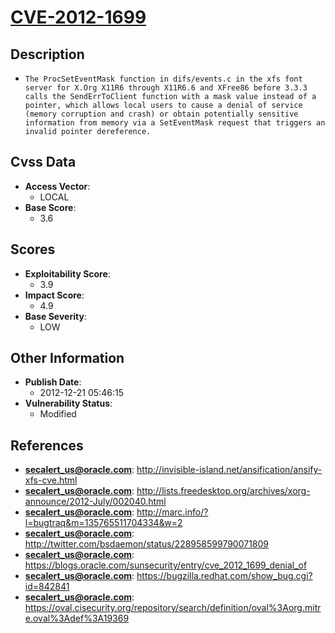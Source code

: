 
# [CVE-2012-1699](https://cve.mitre.org/cgi-bin/cvename.cgi?name=CVE-2012-1699)

## Description

- `The ProcSetEventMask function in difs/events.c in the xfs font server for X.Org X11R6 through X11R6.6 and XFree86 before 3.3.3 calls the SendErrToClient function with a mask value instead of a pointer, which allows local users to cause a denial of service (memory corruption and crash) or obtain potentially sensitive information from memory via a SetEventMask request that triggers an invalid pointer dereference.`

## Cvss Data

- **Access Vector**:
  - LOCAL
- **Base Score**:
  - 3.6

## Scores

- **Exploitability Score**:
  - 3.9
- **Impact Score**:
  - 4.9
- **Base Severity**:
  - LOW

## Other Information

- **Publish Date**:
  - 2012-12-21 05:46:15
- **Vulnerability Status**:
  - Modified

## References

- **secalert_us@oracle.com**: http://invisible-island.net/ansification/ansify-xfs-cve.html
- **secalert_us@oracle.com**: http://lists.freedesktop.org/archives/xorg-announce/2012-July/002040.html
- **secalert_us@oracle.com**: http://marc.info/?l=bugtraq&m=135765511704334&w=2
- **secalert_us@oracle.com**: http://twitter.com/bsdaemon/status/228958599790071809
- **secalert_us@oracle.com**: https://blogs.oracle.com/sunsecurity/entry/cve_2012_1699_denial_of
- **secalert_us@oracle.com**: https://bugzilla.redhat.com/show_bug.cgi?id=842841
- **secalert_us@oracle.com**: https://oval.cisecurity.org/repository/search/definition/oval%3Aorg.mitre.oval%3Adef%3A19369
